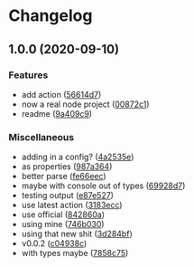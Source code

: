 # Changelog

## 1.0.0 (2020-09-10)


### Features

* add action ([56614d7](https://www.github.com/lholmquist/testing-release-automation/commit/56614d7785c750893470275c0c973a5bf73f19fe))
* now a real node project ([00872c1](https://www.github.com/lholmquist/testing-release-automation/commit/00872c13e84e6b12905a52e45c4bb381695519d5))
* readme ([9a409c9](https://www.github.com/lholmquist/testing-release-automation/commit/9a409c9dff08682c244d90ed856531607359ec04))


### Miscellaneous

* adding in a config? ([4a2535e](https://www.github.com/lholmquist/testing-release-automation/commit/4a2535ece0847ffc08cebcf33916d681e7cf44ff))
* as properties ([987a364](https://www.github.com/lholmquist/testing-release-automation/commit/987a364f7dc1a0c173d80847841a72155598fd64))
* better parse ([fe66eec](https://www.github.com/lholmquist/testing-release-automation/commit/fe66eeca1f320464229d6f9aed2eb99d76a51480))
* maybe with console out of types ([69928d7](https://www.github.com/lholmquist/testing-release-automation/commit/69928d74198543fb384847bc9a39047e65a672c4))
* testing output ([e87e527](https://www.github.com/lholmquist/testing-release-automation/commit/e87e527109b213a2688417be530c51473e7b4147))
* use latest action ([3183ecc](https://www.github.com/lholmquist/testing-release-automation/commit/3183ecc9aa855f9cd5dbec1a7f79c8c05848b8d9))
* use official ([842860a](https://www.github.com/lholmquist/testing-release-automation/commit/842860a4b8cffe3f2355da8a67c5dcef466b4f5a))
* using mine ([746b030](https://www.github.com/lholmquist/testing-release-automation/commit/746b030dc6897fa302ee57683398014ede434789))
* using that new shit ([3d284bf](https://www.github.com/lholmquist/testing-release-automation/commit/3d284bffffe4dc21066d64050589cd495c86878d))
* v0.0.2 ([c04938c](https://www.github.com/lholmquist/testing-release-automation/commit/c04938cb321121ccc16b9ee3c7b4f11c934f3d46))
* with types maybe ([7858c75](https://www.github.com/lholmquist/testing-release-automation/commit/7858c7510fe48ff0e7b412b595b03d4159f10e57))
